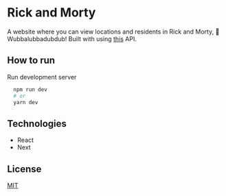 # Rick and Morty

A website where you can view locations and residents in Rick and Morty, 🤪 Wubbalubbadubdub! Built with using [this](https://rickandmortyapi.com/) API.

## How to run

Run development server

```bash
  npm run dev
  # or
  yarn dev
```
    
## Technologies
- React
- Next
  
## License

[MIT](https://choosealicense.com/licenses/mit/)

  
